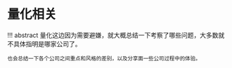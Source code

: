# 量化相关

!!! abstract
    量化这边因为需要避嫌，就大概总结一下考察了哪些问题，大多数就不具体指明是哪家公司了。

    也会总结一下各个公司之间重点和风格的差别，以及分享面一些公司过程中的体验。

